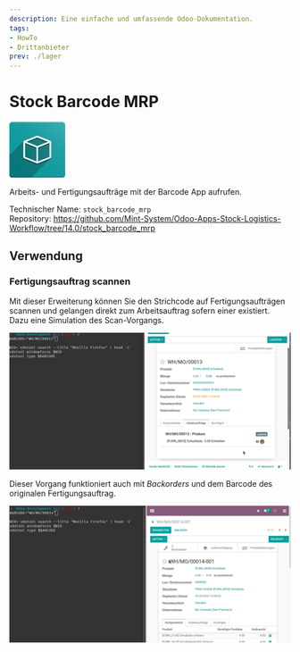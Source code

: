 ```yaml
---
description: Eine einfache und umfassende Odoo-Dokumentation.
tags:
- HowTo
- Drittanbieter
prev: ./lager
---
```

# Stock Barcode MRP
![icon_oms_box](assets/icon_oms_box.png)

Arbeits- und Fertigungsaufträge mit der Barcode App aufrufen.

Technischer Name: `stock_barcode_mrp`\
Repository: <https://github.com/Mint-System/Odoo-Apps-Stock-Logistics-Workflow/tree/14.0/stock_barcode_mrp>

## Verwendung

### Fertigungsauftrag scannen

Mit dieser Erweiterung können Sie den Strichcode auf Fertigungsaufträgen scannen und gelangen direkt zum Arbeitsauftrag sofern einer existiert. Dazu eine Simulation des Scan-Vorgangs.

![Stock Barcode MRP Arbeitsauftrag](assets/Stock%20Barcode%20MRP%20Arbeitsauftrag.gif)

Dieser Vorgang funktioniert auch mit *Backorders* und dem Barcode des originalen Fertigungsauftrag.

![Stock Barcode MRP Backorder](assets/Stock%20Barcode%20MRP%20Backorder.gif)